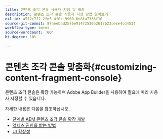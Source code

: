 ```yaml
---
title: 콘텐츠 조각 콘솔 사용자 지정 및 확장
description: 콘텐츠 조각 콘솔 사용자 지정 방법 알아보기
exl-id: a5f2c7f2-2fe5-4f0c-9960-6e8fa7336f10
source-git-commit: 87aeebad2576e91472530a2617b23bece4cd453f
workflow-type: tm+mt
source-wordcount: '60'
ht-degree: 10%

---
```


# 콘텐츠 조각 콘솔 맞춤화{#customizing-content-fragment-console}

콘텐츠 조각 콘솔은 확장 가능하며 Adobe App Builder을 사용하여 필요에 따라 사용자 지정할 수 있습니다.

자세한 내용은 다음을 참조하십시오.

* [단계별 AEM 콘텐츠 조각 콘솔 확장 개발](https://developer.adobe.com/uix/docs/services/aem-cf-console-admin/extension-development/#about-application)
* [액세스 권한을 받는 방법](https://developer.adobe.com/uix/docs/guides/get-access/)
* [UI 확장성](https://developer.adobe.com/uix/docs/)

